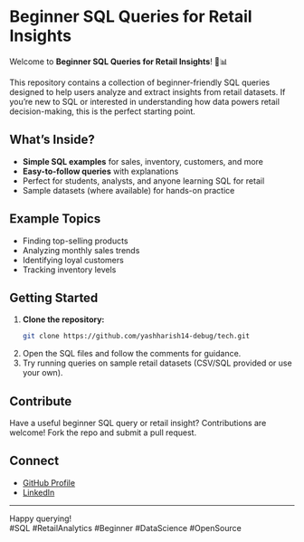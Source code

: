 # Beginner SQL Queries for Retail Insights

Welcome to **Beginner SQL Queries for Retail Insights**! 🛒📊

This repository contains a collection of beginner-friendly SQL queries designed to help users analyze and extract insights from retail datasets. If you’re new to SQL or interested in understanding how data powers retail decision-making, this is the perfect starting point.

##  What’s Inside?

- **Simple SQL examples** for sales, inventory, customers, and more
- **Easy-to-follow queries** with explanations
- Perfect for students, analysts, and anyone learning SQL for retail
- Sample datasets (where available) for hands-on practice

##  Example Topics

- Finding top-selling products
- Analyzing monthly sales trends
- Identifying loyal customers
- Tracking inventory levels

##  Getting Started

1. **Clone the repository:**
   ```bash
   git clone https://github.com/yashharish14-debug/tech.git
   ```
2. Open the SQL files and follow the comments for guidance.
3. Try running queries on sample retail datasets (CSV/SQL provided or use your own).

## Contribute

Have a useful beginner SQL query or retail insight? Contributions are welcome! Fork the repo and submit a pull request.

##  Connect

- [GitHub Profile](https://github.com/yashharish14-debug)
- [LinkedIn](https://www.linkedin.com/in/your-linkedin-username)

---

Happy querying!  
#SQL #RetailAnalytics #Beginner #DataScience #OpenSource
